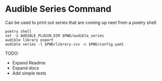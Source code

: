 # Audible Series Command

Can be used to print out series that are coming up next from a poetry shell.

```
poetry shell
set -x AUDIBLE_PLUGIN_DIR $PWD/audible_series
audible library export
audible series -l $PWD/library.csv -c $PWD/config.yaml
```

TODO:
- Expand Readme
- Expand docs
- Add simple tests
